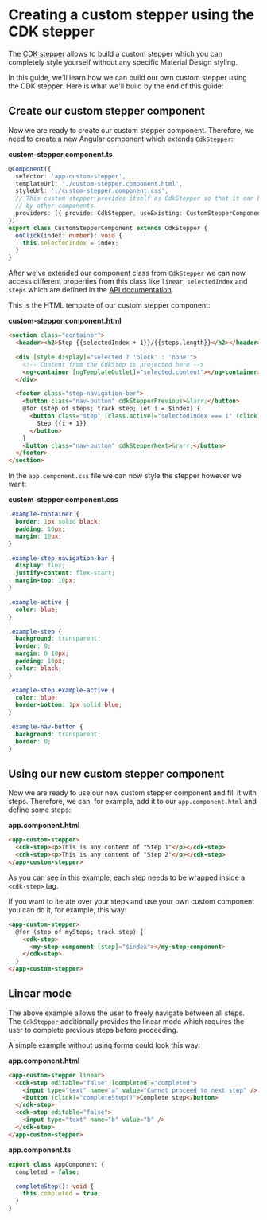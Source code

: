 # Creating a custom stepper using the CDK stepper

The [CDK stepper](https://material.angular.dev/cdk/stepper/overview) allows to build a custom stepper which you can completely style yourself without any specific Material Design styling.

In this guide, we'll learn how we can build our own custom stepper using the CDK stepper. Here is what we'll build by the end of this guide:

<!-- example(cdk-custom-stepper-without-form) -->

## Create our custom stepper component

Now we are ready to create our custom stepper component. Therefore, we need to create a new Angular component which extends `CdkStepper`:

**custom-stepper.component.ts**

```ts
@Component({
  selector: 'app-custom-stepper',
  templateUrl: './custom-stepper.component.html',
  styleUrl: './custom-stepper.component.css',
  // This custom stepper provides itself as CdkStepper so that it can be recognized
  // by other components.
  providers: [{ provide: CdkStepper, useExisting: CustomStepperComponent }]
})
export class CustomStepperComponent extends CdkStepper {
  onClick(index: number): void {
    this.selectedIndex = index;
  }
}
```

After we've extended our component class from `CdkStepper` we can now access different properties from this class like `linear`, `selectedIndex` and `steps` which are defined in the [API documentation](https://material.angular.dev/cdk/stepper/api#CdkStepper).

This is the HTML template of our custom stepper component:

**custom-stepper.component.html**

```html
<section class="container">
  <header><h2>Step {{selectedIndex + 1}}/{{steps.length}}</h2></header>

  <div [style.display]="selected ? 'block' : 'none'">
    <!-- Content from the CdkStep is projected here -->
    <ng-container [ngTemplateOutlet]="selected.content"></ng-container>
  </div>

  <footer class="step-navigation-bar">
    <button class="nav-button" cdkStepperPrevious>&larr;</button>
    @for (step of steps; track step; let i = $index) {
      <button class="step" [class.active]="selectedIndex === i" (click)="onClick(i)">
        Step {{i + 1}}
      </button>
    }
    <button class="nav-button" cdkStepperNext>&rarr;</button>
  </footer>
</section>
```

In the `app.component.css` file we can now style the stepper however we want:

**custom-stepper.component.css**

```css
.example-container {
  border: 1px solid black;
  padding: 10px;
  margin: 10px;
}

.example-step-navigation-bar {
  display: flex;
  justify-content: flex-start;
  margin-top: 10px;
}

.example-active {
  color: blue;
}

.example-step {
  background: transparent;
  border: 0;
  margin: 0 10px;
  padding: 10px;
  color: black;
}

.example-step.example-active {
  color: blue;
  border-bottom: 1px solid blue;
}

.example-nav-button {
  background: transparent;
  border: 0;
}
```

## Using our new custom stepper component

Now we are ready to use our new custom stepper component and fill it with steps. Therefore, we can, for example, add it to our `app.component.html` and define some steps:

**app.component.html**

```html
<app-custom-stepper>
  <cdk-step><p>This is any content of "Step 1"</p></cdk-step>
  <cdk-step><p>This is any content of "Step 2"</p></cdk-step>
</app-custom-stepper>
```

As you can see in this example, each step needs to be wrapped inside a `<cdk-step>` tag.

If you want to iterate over your steps and use your own custom component you can do it, for example, this way:

```html
<app-custom-stepper>
  @for (step of mySteps; track step) {
    <cdk-step>
      <my-step-component [step]="$index"></my-step-component>
    </cdk-step>
  }
</app-custom-stepper>
```

## Linear mode

The above example allows the user to freely navigate between all steps. The `CdkStepper` additionally provides the linear mode which requires the user to complete previous steps before proceeding.

A simple example without using forms could look this way:

**app.component.html**

```html
<app-custom-stepper linear>
  <cdk-step editable="false" [completed]="completed">
    <input type="text" name="a" value="Cannot proceed to next step" />
    <button (click)="completeStep()">Complete step</button>
  </cdk-step>
  <cdk-step editable="false">
    <input type="text" name="b" value="b" />
  </cdk-step>
</app-custom-stepper>
```

**app.component.ts**

```ts
export class AppComponent {
  completed = false;

  completeStep(): void {
    this.completed = true;
  }
}
```
